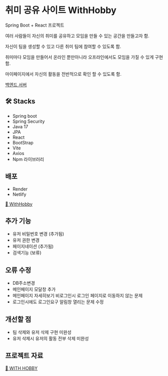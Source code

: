 # 취미 공유 사이트 WithHobby

Spring Boot + React 프로젝트

여러 사람들이 자신의 취미를 공유하고 모임을 만들 수 있는 공간을 만들고자 함.

자신이 팀을 생성할 수 있고 다른 취미 팀에 참여할 수 있도록 함.

취미마다 모임을 만들어서 온라인 뿐만아니라 오프라인에서도 모임을 가질 수 있게 구현함.

마이페이지에서 자신의 활동을 전반적으로 확인 할 수 있도록 함.

<a href="https://github.com/KaengEE/withhobby-backend">백엔드 서버</a>

## 🛠 Stacks

- Spring boot
- Spring Security
- Java 17
- JPA
- React
- BootStrap
- Vite
- Axios
- Npm 라이브러리

## 배포

- Render
- Netlify

<a href="https://withhobby.netlify.app/">🎨 WithHobby</a>

## 추가 기능

- 유저 비밀번호 변경 (추가됨)
- 유저 권한 변경
- 페이지네이션 (추가됨)
- 검색기능 (보류)

## 오류 수정

- DB주소변경
- 메인페이지 모달창 추가
- 메인페이지 자세히보기 비로그인시 로그인 페이지로 이동하지 않는 문제
- 로그인시에도 로그인요구 알림창 열리는 문제 수정

## 개선할 점

- 팀 삭제와 유저 삭제 구현 미완성
- 유저 삭제시 유저의 활동 전부 삭제 미완성


## 프로젝트 자료

<a href="https://drive.google.com/file/d/1aiIymoxbxMPnyiAbkjHHKUJqIuZtBJn_/view?usp=sharing">📂 WITH HOBBY</a>
